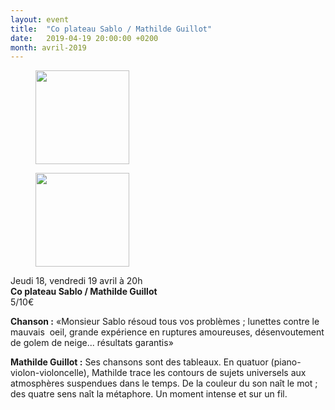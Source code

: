 ```yaml
---
layout: event
title:  "Co plateau Sablo / Mathilde Guillot"
date:   2019-04-19 20:00:00 +0200
month: avril-2019
---
```

<div id='gallery-4' class='gallery galleryid-6036 gallery-columns-3 gallery-size-thumbnail'>
  <figure class='gallery-item'> 
  
  <div class='gallery-icon landscape'>
    <a href='http://localhost/wpagendarts/index.php/2019/02/11/jeudi-18-vendredi-19-avril-a-20h-co-plateau-sablo-mathilde-guillot/mathilde/'><img width="150" height="150" src="http://localhost/wpagendarts/wp-content/uploads/2019/02/mathilde-150x150.jpg" class="attachment-thumbnail size-thumbnail" alt="" srcset="http://localhost/wpagendarts/wp-content/uploads/2019/02/mathilde-150x150.jpg 150w, http://localhost/wpagendarts/wp-content/uploads/2019/02/mathilde-300x300.jpg 300w, http://localhost/wpagendarts/wp-content/uploads/2019/02/mathilde-1024x1024.jpg 1024w, http://localhost/wpagendarts/wp-content/uploads/2019/02/mathilde-768x768.jpg 768w, http://localhost/wpagendarts/wp-content/uploads/2019/02/mathilde-1536x1536.jpg 1536w, http://localhost/wpagendarts/wp-content/uploads/2019/02/mathilde-2048x2048.jpg 2048w, http://localhost/wpagendarts/wp-content/uploads/2019/02/mathilde-1200x1200.jpg 1200w, http://localhost/wpagendarts/wp-content/uploads/2019/02/mathilde-1980x1979.jpg 1980w" sizes="(max-width: 150px) 100vw, 150px" /></a>
  </div></figure><figure class='gallery-item'> 
  
  <div class='gallery-icon landscape'>
    <a href='http://localhost/wpagendarts/index.php/2019/02/11/jeudi-18-vendredi-19-avril-a-20h-co-plateau-sablo-mathilde-guillot/sablo/'><img width="150" height="150" src="http://localhost/wpagendarts/wp-content/uploads/2019/02/sablo-150x150.jpg" class="attachment-thumbnail size-thumbnail" alt="" srcset="http://localhost/wpagendarts/wp-content/uploads/2019/02/sablo-150x150.jpg 150w, http://localhost/wpagendarts/wp-content/uploads/2019/02/sablo-300x300.jpg 300w, http://localhost/wpagendarts/wp-content/uploads/2019/02/sablo-1024x1024.jpg 1024w, http://localhost/wpagendarts/wp-content/uploads/2019/02/sablo-768x767.jpg 768w, http://localhost/wpagendarts/wp-content/uploads/2019/02/sablo-1536x1534.jpg 1536w, http://localhost/wpagendarts/wp-content/uploads/2019/02/sablo-1200x1199.jpg 1200w, http://localhost/wpagendarts/wp-content/uploads/2019/02/sablo-1980x1978.jpg 1980w, http://localhost/wpagendarts/wp-content/uploads/2019/02/sablo.jpg 1993w" sizes="(max-width: 150px) 100vw, 150px" /></a>
  </div></figure>
</div>

Jeudi 18, vendredi 19 avril à 20h  
**Co plateau Sablo / Mathilde Guillot**  
5/10€

**Chanson :** «Monsieur Sablo résoud tous vos problèmes ; lunettes contre le mauvais  oeil, grande expérience en ruptures amoureuses, désenvoutement de golem de neige... résultats garantis»

**Mathilde Guillot :** Ses chansons sont des tableaux. En quatuor (piano-violon-violoncelle), Mathilde trace les contours de sujets universels aux atmosphères suspendues dans le temps. De la couleur du son naît le mot ; des quatre sens naît la métaphore. Un moment intense et sur un fil.